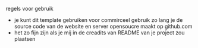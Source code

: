 regels voor gebruik
- je kunt dit template gebruiken voor commirceel gebruik zo lang je de source code van de website en server opensoucre maakt op github.com
- het zo fijn zijn als je mij in de creadits van README van je project zou plaatsen
